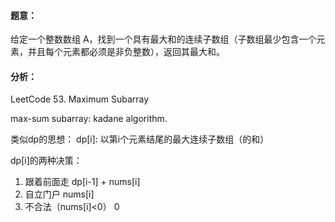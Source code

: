 #### 题意：
给定一个整数数组 A，找到一个具有最大和的连续子数组（子数组最少包含一个元素，并且每个元素都必须是非负整数），返回其最大和。

#### 分析：
LeetCode 53. Maximum Subarray

max-sum subarray: kadane algorithm.

类似dp的思想： dp[i]: 以第i个元素结尾的最大连续子数组（的和）

dp[i]的两种决策：
1. 跟着前面走  				dp[i-1] + nums[i]
2. 自立门户	   				nums[i]
3. 不合法（nums[i]<0）  		0
